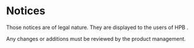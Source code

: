 # Notices

Those notices are of legal nature. They are displayed to the users of HPB .

Any changes or additions must be reviewed by the product management.